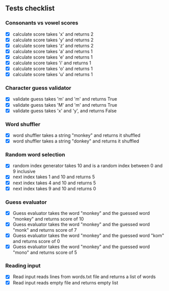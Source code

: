 ## Tests checklist 

### Consonants vs vowel scores

- [x] calculate score takes 'x' and returns 2
- [x] calculate score takes 'y' and returns 2
- [x] calculate score takes 'z' and returns 2
- [x] calculate score takes 'a' and returns 1
- [x] calculate score takes 'e' and returns 1
- [x] calculate score takes 'i' and returns 1
- [x] calculate score takes 'o' and returns 1
- [x] calculate score takes 'u' and returns 1

### Character guess validator

- [x] validate guess takes 'm' and 'm' and returns True
- [x] validate guess takes 'M' and 'm' and returns True
- [x] validate guess takes 'x' and 'y', and returns False

### Word shuffler

- [x] word shuffler takes a string "monkey" and returns it shuffled
- [x] word shuffler takes a string "donkey" and returns it shuffled

### Random word selection

- [x] random index generator takes 10 and is a random index between 0 and 9 inclusive
- [x] next index takes 1 and 10 and returns 5
- [x] next index takes 4 and 10 and returns 5
- [x] next index takes 9 and 10 and returns 0

### Guess evaluator

- [x] Guess evaluator takes the word "monkey" and the guessed word "monkey" and returns score of 10
- [x] Guess evaluator takes the word "monkey" and the guessed word "monk" and returns score of 7
- [x] Guess evaluator takes the word "monkey" and the guessed word "kom" and returns score of 0
- [x] Guess evaluator takes the word "monkey" and the guessed word "mono" and returns score of 5

### Reading input

- [x] Read input reads lines from words.txt file and returns a list of words
- [x] Read input reads empty file and returns empty list
